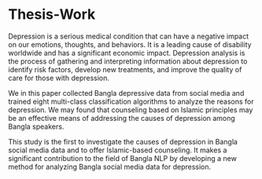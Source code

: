 # Thesis-Work

Depression is a serious medical condition that can have a negative impact on our emotions, thoughts, and behaviors. It is a leading cause of disability worldwide and has a significant economic impact. Depression analysis is the process of gathering and interpreting information about depression to identify risk factors, develop new treatments, and improve the quality of care for those with depression.

We in this paper collected Bangla depressive data from social media and trained eight multi-class classification algorithms to analyze the reasons for depression. We may found that counseling based on Islamic principles may be an effective means of addressing the causes of depression among Bangla speakers.

This study is the first to investigate the causes of depression in Bangla social media data and to offer Islamic-based counseling. It makes a significant contribution to the field of Bangla NLP by developing a new method for analyzing Bangla social media data for depression.
